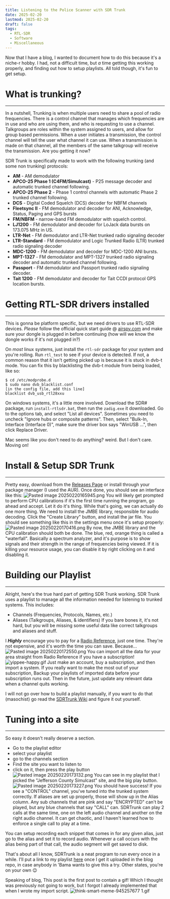 ```yaml
---
title: Listening to the Police Scanner with SDR Trunk
date: 2025-02-20
lastmod: 2025-02-20
draft: false
tags:
  - RTL-SDR
  - Software
  - Miscellaneous
---
```

Now that I have a blog, I wanted to document how to do this because it's a niche-r hobby. I had, not a difficult time, but *a* time getting this working properly, and finding out how to setup playlists. All told though, it's fun to get setup.
# What is trunking?
***
In a nutshell, Trunking is when multiple users need to share a pool of radio frequencies. There is a control channel that manages which frequencies are in use and who are using them, and who is requesting to use a channel. Talkgroups are roles within the system assigned to users, and allow for group based permissions. When a user initiates a transmission, the control channel will tell the user what channel it can use. When a transmission is made on that channel, all the members of the same talkgroup will receive the transmission. Are you getting it now?

SDR Trunk is specifically made to work with the following trunking (and some non trunking) protocols:
- **AM** - AM demodulator
- **APCO-25 Phase 1 (C4FM/Simulcast)** - P25 message decoder and automatic trunked channel following.
- **APCO-25 Phase 2** - Phase 1 control channels with automatic Phase 2 trunked channel following.
- **DCS** - Digital Coded Squelch (DCS) decoder for NBFM channels
- **Fleetsync II** - FM demodulator and decoder for ANI, Acknowledge, Status, Paging and GPS bursts
- **FM/NBFM** - narrow-band FM demodulator with squelch control.
- **LJ1200** - FM demodulator and decoder for LoJack data bursts on 173.075 MHz in US.
- **LTR-Net** - FM demodulator and LTR-Net trunked radio signaling decoder
- **LTR-Standard** - FM demodulator and Logic Trunked Radio (LTR) trunked radio signaling decoder
- **MDC-1200** - FM demodulator and decoder for MDC-1200 ANI bursts.
- **MPT-1327** - FM demodulator and MPT-1327 trunked radio signaling decoder and automatic trunked channel following.
- **Passport** - FM demodulator and Passport trunked radio signaling decoder.
- **Tait 1200** - FM demodulator and decoder for Tait CCDI protocol GPS location bursts.

# Getting RTL-SDR drivers installed
***
This is gonna be platform specific, but we need drivers to use RTL-SDR devices. *Please* follow the official quick start guide @ [airspy.com](https://www.rtl-sdr.com/tag/install-guide/) and make sure your dongle is plugged in before continuing (how will we know the dongle works if it's not plugged in?)

On *most* linux systems, just install the `rtl-sdr` package for your system and you're rolling. Run `rtl_test` to see if your device is detected. If not, a common reason that it isn't getting picked up is because it is stuck in dvb-t mode. You can fix this by blacklisting the dvb-t module from being loaded, like so:
```shell
$ cd /etc/modprobe.d
$ sudo nano dvb_blacklist.conf
[in the config file, add this line]
blacklist dvb_usb_rtl28xxu
```

On windows systems, it's a little more involved. Download the SDR# package, run `install-rtlsdr.bat`, then run the `zadig.exe` it downloaded. Go to the options tab, and select "List all devices". Sometimes you need to uncheck "Ignore hubs or composite patterns". Then, select "Bulk-In, Interface (Interface 0)", make sure the driver box says "WinUSB ...", then click Replace Driver.

Mac seems like you don't need to do anything? weird. But I don't care. Moving on!

# Install & Setup SDR Trunk
***
Pretty easy, download from the [Releases Page](https://github.com/DSheirer/sdrtrunk/releases/latest) or install through your package manager (I used the AUR). Once done, you should see an interface like this:
![Pasted image 20250220165945.png](/attachments/Pasted%20image%2020250220165945.png)
You will likely get prompted to perform CPU calibrations if it's the first time running the program, go ahead and accept. Let it do it's thing.
While that's going, we can actually do one more thing. We need to install the JMBE library, responsible for audio decoding. Click the "Create Library" button, and install the jar file. You should see something like this in the settings menu once it's setup properly:
![Pasted image 20250220170416.png](/attachments/Pasted%20image%2020250220170416.png)
By now, the JMBE library and the CPU calibration should both be done. The blue, red, orange thing is called a "waterfall". Basically a spectrum analyzer, and it's purpose is to show signals and their strength in the range of frequencies being viewed. If it is killing your resource usage, you can disable it by right clicking on it and disabling it.

# Building our Playlist
***
Alright, here's the true hard part of getting SDR Trunk working. SDR Trunk uses a playlist to manage all the information needed for listening to trunked systems. This includes:
- Channels (Frequencies, Protocols, Names, etc.)
- Aliases (Talkgroups, Aliases, & identifiers)
If you bare bones it, it's not hard, but you will be missing some useful data like correct talkgroups and aliases and stuff. 

I ***Highly*** encourage you to pay for a [Radio Reference](https://www.radioreference.com/), just one time. They're not expensive, and it's worth the time you can save. Because...
![Pasted image 20250220172550.png](/attachments/Pasted%20image%2020250220172550.png)
You can import all the data for your area straight from Radio Reference if you have a subscription!
![yippee-happy.gif](/attachments/yippee-happy.gif)
Just make an account, buy a subscription, and then import a system. If you really want to make the most out of your subscription, Backup your playlists of imported data before your subscription runs out. Then in the future, just update any relevant data when a channel quits working.

I will not go over how to build a playlist manually, if you want to do that (masochist) go read the [SDRTrunk Wiki](https://github.com/DSheirer/sdrtrunk/wiki) and figure it out yourself.

# Tuning into a site
***
So easy it doesn't really deserve a section.
- Go to the playlist editor
- select your playlist
- go to the channels section
- Find the site you want to listen to
- click on it, then press the play button
![Pasted image 20250220173132.png](/attachments/Pasted%20image%2020250220173132.png)
You can see in my playlist that I picked the "Jefferson County Simulcast" site, and the big play button. 
![Pasted image 20250220173227.png](/attachments/Pasted%20image%2020250220173227.png)
You should have success! If you see a "CONTROL" channel, you've tuned into the trunked system correctly. If aliases are set up properly, those will show up in the Alias column. 
Any sub channels that are pink and say "ENCRYPTED" can't be played, but any blue channels that say "CALL" can. SDRTrunk can play 2 calls at the same time, one on the left audio channel and another on the right audio channel. It can get chaotic, and I haven't learned how to enforce a single call to play at a time.

You can setup recording each snippet that comes in for any given alias, just go to the alias and set it to record audio. Whenever a call occurs with the alias being part of that call, the audio segment will get saved to disk.

That's about all I know, SDRTrunk is a neat program to run every once in a while. I'll put a link to my playlist [here](https://github.com/bigdale123/bigdale123.github.io/blob/main/files/Jeff_Co_APRS_Radio_Reference.xml) once I get it uploaded in the blog repo, in case anybody in 'Bama wants to give this a try. Other states, you're on your own 😉

Speaking of blog, This post is the first post to contain a gif! Which I thought was previously not going to work, but I forgot I already implemented that when I wrote my import script.
![think-smart-meme-945257677 1.gif](/attachments/think-smart-meme-945257677%201.gif)